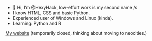 - 👋 Hi, I’m @HexyHack, low-effort work is my second name /s
- I know HTML, CSS and basic Python.
- Experienced user of Windows and Linux (kinda).
- Learning: Python and R

<a href="https://hexyhack.github.io/">My website</a> (temporarily closed, thinking about moving to neocities.)

<!---
HexyHack/HexyHack is a ✨ special ✨ repository because its `README.md` (this file) appears on your GitHub profile.
You can click the Preview link to take a look at your changes.
--->
